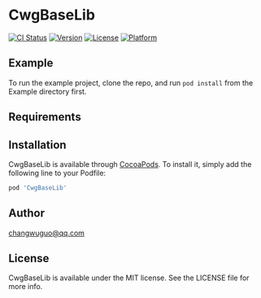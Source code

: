 # CwgBaseLib

[![CI Status](https://img.shields.io/travis/changwuguoCwgBaseLib.svg?style=flat)](https://travis-ci.org/changwuguo/CwgBaseLib)
[![Version](https://img.shields.io/cocoapods/v/CwgBaseLib.svg?style=flat)](https://cocoapods.org/pods/CwgBaseLib)
[![License](https://img.shields.io/cocoapods/l/CwgBaseLib.svg?style=flat)](https://cocoapods.org/pods/CwgBaseLib)
[![Platform](https://img.shields.io/cocoapods/p/CwgBaseLib.svg?style=flat)](https://cocoapods.org/pods/CwgBaseLib)

## Example

To run the example project, clone the repo, and run `pod install` from the Example directory first.

## Requirements

## Installation

CwgBaseLib is available through [CocoaPods](https://cocoapods.org). To install
it, simply add the following line to your Podfile:

```ruby
pod 'CwgBaseLib'
```

## Author

changwuguo@qq.com

## License

CwgBaseLib is available under the MIT license. See the LICENSE file for more info.
